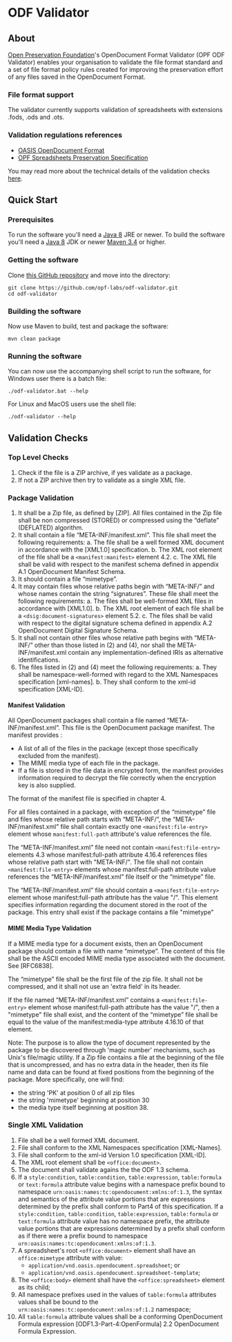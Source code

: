 # ODF Validator

## About

[Open Preservation Foundation](https://openpreservation.org/)'s OpenDocument Format Validator (OPF ODF Validator) enables your organisation to validate the file format standard and a set of file format policy rules created for improving the preservation effort of any files saved in the OpenDocument Format.

### File format support

The validator currently supports validation of spreadsheets with extensions .fods, .ods and .ots.

### Validation regulations references

* [OASIS OpenDocument Format](https://www.oasis-open.org/committees/tc_home.php?wg_abbrev=office)
* [OPF Spreadsheets Preservation Specification](https://github.com/opf-labs/Spreadsheets-Preservation-Specification)

You may read more about the technical details of the validation checks [here](#validation-checks).


## Quick Start

### Prerequisites

To run the software you'll need a [Java 8](https://www.java.com/en/download/manual.jsp) JRE or newer.
To build the software you'll need a [Java 8](https://www.oracle.com/java/technologies/downloads/#java17) JDK or newer [Maven 3.4](https://maven.apache.org/download.cgi) or higher.

### Getting the software

Clone [this GitHub repository](https://github.com/opf-labs/odf-validator.git) and move into the directory:

```shell
git clone https://github.com/opf-labs/odf-validator.git
cd odf-validator
```

### Building the software

Now use Maven to build, test and package the software:

```shell
mvn clean package
```

### Running the software

You can now use the accompanying shell script to run the software, for Windows user there is a batch file:

```shell
./odf-validator.bat --help
```

For Linux and MacOS users use the shell file:

```shell
./odf-validator --help
```

## Validation Checks

### Top Level Checks

1. Check if the file is a ZIP archive, if yes validate as a package.
2. If not a ZIP archive then try to validate as a single XML file.

### Package Validation

1. It shall be a Zip file, as defined by [ZIP]. All files contained in the Zip file shall be non compressed (STORED) or compressed using the “deflate” (DEFLATED) algorithm.
2. It shall contain a file “META-INF/manifest.xml”. This file shall meet the following requirements:
  a. The file shall be a well formed XML document in accordance with the [XML1.0] specification.
  b. The XML root element of the file shall be a `<manifest:manifest>` element 4.2.
  c. The XML file shall be valid with respect to the manifest schema defined in appendix A.1 OpenDocument Manifest Schema.
3. It should contain a file “mimetype”.
4. It may contain files whose relative paths begin with “META-INF/” and whose names contain the string “signatures”. These file shall meet the following requirements:
  a. The files shall be well-formed XML files in accordance with [XML1.0].
  b. The XML root element of each file shall be a `<dsig:document-signatures>` element 5.2.
  c. The files shall be valid with respect to the digital signature schema defined in appendix A.2 OpenDocument Digital Signature Schema.
5. It shall not contain other files whose relative path begins with “META-INF/” other than those listed in (2) and (4), nor shall the META-INF/manifest.xml contain any implementation-defined IRIs as alternative identifications.
6. The files listed in (2) and (4) meet the following requirements:
  a. They shall be namespace-well-formed with regard to the XML Namespaces specification [xml-names].
  b. They shall conform to the xml-id specification [XML-ID].

#### Manifest Validation

All OpenDocument packages shall contain a file named “META-INF/manifest.xml”. This file is the OpenDocument package manifest. The manifest provides :

- A list of all of the files in the package (except those specifically excluded from the manifest).
- The MIME media type of each file in the package.
- If a file is stored in the file data in encrypted form, the manifest provides information required to decrypt the file correctly when the encryption key is also supplied.

The format of the manifest file is specified in chapter 4.

For all files contained in a package, with exception of the “mimetype” file and files whose relative path starts with “META-INF/”, the “META-INF/manifest.xml” file shall contain exactly one `<manifest:file-entry>` element whose `manifest:full-path` attribute's value references the file.

The “META-INF/manifest.xml” file need not contain `<manifest:file-entry>` elements 4.3 whose manifest:full-path attribute 4.16.4 references files whose relative path start with "META-INF/". The file shall not contain `<manifest:file-entry>` elements whose manifest:full-path attribute value references the “META-INF/manifest.xml” file itself or the “mimetype” file.

The “META-INF/manifest.xml” file should contain a `<manifest:file-entry>` element whose manifest:full-path attribute has the value "/". This element specifies information regarding the document stored in the root of the package. This entry shall exist if the package contains a file "mimetype"

#### MIME Media Type Validation

If a MIME media type for a document exists, then an OpenDocument package should contain a file with name “mimetype”. The content of this file shall be the ASCII encoded MIME media type associated with the document. See [RFC6838].

The “mimetype” file shall be the first file of the zip file. It shall not be compressed, and it shall not use an 'extra field' in its header.

If the file named “META-INF/manifest.xml” contains a `<manifest:file-entry>` element whose manifest:full-path attribute has the value "/", then a "mimetype" file shall exist, and the content of the “mimetype” file shall be equal to the value of the manifest:media-type attribute 4.16.10 of that element.

Note: The purpose is to allow the type of document represented by the package to be discovered through 'magic number' mechanisms, such as Unix's file/magic utility. If a Zip file contains a file at the beginning of the file that is uncompressed, and has no extra data in the header, then its file name and data can be found at fixed positions from the beginning of the package. More specifically, one will find:

- the string 'PK' at position 0 of all zip files
- the string 'mimetype' beginning at position 30
- the media type itself beginning at position 38.

### Single XML Validation

1. File shall be a well formed XML document.
2. File shall conform to the XML Namespaces specification [XML-Names].
3. File shall conform to the xml-id Version 1.0 specification [XML-ID].
4. The XML root element shall be `<office:document>`.
5. The document shall validate agains the the ODF 1.3 schema.
6. If a `style:condition`, `table:condition`, `table:expression`, `table:formula` or `text:formula` attribute value begins with a namespace prefix bound to namespace  `urn:oasis:names:tc:opendocument:xmlns:of:1.3`, the syntax and semantics of the attribute value portions that are expressions determined by the prefix shall conform to Part4 of this specification. If a `style:condition`, `table:condition`, `table:expression`, `table:formula` or `text:formula` attribute value has no namespace prefix, the attribute value portions that are expressions determined by a prefix shall conform as if there were a prefix bound to namespace `urn:oasis:names:tc:opendocument:xmlns:of:1.3`.
7. A spreadsheet's root `<office:document>` element shall have an `office:mimetype` attribute with value:
   - `application/vnd.oasis.opendocument.spreadsheet`; or
   - `application/vnd.oasis.opendocument.spreadsheet-template`;
8. The `<office:body>` element shall have the `<office:spreadsheet>` element as its child;
9. All namespace prefixes used in the values of `table:formula` attributes values shall be bound to the `urn:oasis:names:tc:opendocument:xmlns:of:1.2` namespace;
10. All `table:formula` attribute values shall be a conforming OpenDocument Formula expression [ODF1.3-Part-4:OpenFormula] 2.2 OpenDocument Formula Expression.
